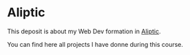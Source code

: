 # Aliptic



This deposit is about my Web Dev formation in <a href='https://www.aliptic.net/'>Aliptic</a>.

You can find here all projects I have donne during this course. 
